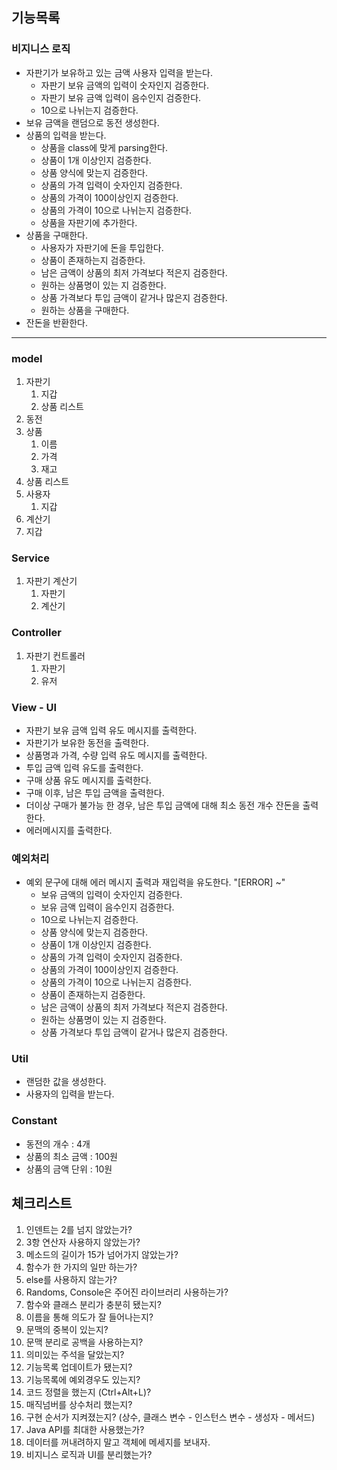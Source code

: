 ## 기능목록

### 비지니스 로직

- 자판기가 보유하고 있는 금액 사용자 입력을 받는다.
    - 자판기 보유 금액의 입력이 숫자인지 검증한다.
    - 자판기 보유 금액 입력이 음수인지 검증한다.
    - 10으로 나뉘는지 검증한다.
- 보유 금액을 랜덤으로 동전 생성한다.
- 상품의 입력을 받는다.
    - 상품을 class에 맞게 parsing한다.
    - 상품이 1개 이상인지 검증한다.
    - 상품 양식에 맞는지 검증한다.
    - 상품의 가격 입력이 숫자인지 검증한다.
    - 상품의 가격이 100이상인지 검증한다.
    - 상품의 가격이 10으로 나뉘는지 검증한다.
    - 상품을 자판기에 추가한다.
- 상품을 구매한다.
    - 사용자가 자판기에 돈을 투입한다.
    - 상품이 존재하는지 검증한다.
    - 남은 금액이 상품의 최저 가격보다 적은지 검증한다.
    - 원하는 상품명이 있는 지 검증한다.
    - 상품 가격보다 투입 금액이 같거나 많은지 검증한다.
    - 원하는 상품을 구매한다.
- 잔돈을 반환한다.

---

### model

1. 자판기
   1. 지갑
   3. 상품 리스트
2. 동전
3. 상품
   1. 이름
   2. 가격
   3. 재고
4. 상품 리스트
5. 사용자
   1. 지갑
6. 계산기
7. 지갑

### Service

1. 자판기 계산기
   1. 자판기
   2. 계산기

### Controller

1. 자판기 컨트롤러
   1. 자판기
   2. 유저

### View - UI

- 자판기 보유 금액 입력 유도 메시지를 출력한다.
- 자판기가 보유한 동전을 출력한다.
- 상품명과 가격, 수량 입력 유도 메시지를 출력한다.
- 투입 금액 입력 유도를 출력한다.
- 구매 상품 유도 메시지를 출력한다.
- 구매 이후, 남은 투입 금액을 출력한다.
- 더이상 구매가 불가능 한 경우, 남은 투입 금액에 대해 최소 동전 개수 잔돈을 출력한다.
- 에러메시지를 출력한다.

### 예외처리

- 예외 문구에 대해 에러 메시지 출력과 재입력을 유도한다. "[ERROR] ~"
    - 보유 금액의 입력이 숫자인지 검증한다.
    - 보유 금액 입력이 음수인지 검증한다.
    - 10으로 나뉘는지 검증한다.
    - 상품 양식에 맞는지 검증한다.
    - 상품이 1개 이상인지 검증한다.
    - 상품의 가격 입력이 숫자인지 검증한다.
    - 상품의 가격이 100이상인지 검증한다.
    - 상품의 가격이 10으로 나뉘는지 검증한다.
    - 상품이 존재하는지 검증한다.
    - 남은 금액이 상품의 최저 가격보다 적은지 검증한다.
    - 원하는 상품명이 있는 지 검증한다.
    - 상품 가격보다 투입 금액이 같거나 많은지 검증한다.

### Util

- 랜덤한 값을 생성한다.
- 사용자의 입력을 받는다.

### Constant

- 동전의 개수 : 4개
- 상품의 최소 금액 : 100원
- 상품의 금액 단위 : 10원

## 체크리스트

1. 인덴트는 2를 넘지 않았는가?
2. 3항 연산자 사용하지 않았는가?
3. 메소드의 길이가 15가 넘어가지 않았는가?
4. 함수가 한 가지의 일만 하는가?
5. else를 사용하지 않는가?
6. Randoms, Console은 주어진 라이브러리 사용하는가?
7. 함수와 클래스 분리가 충분히 됐는지?
8. 이름을 통해 의도가 잘 들어나는지?
9. 문맥의 중복이 있는지?
10. 문맥 분리로 공백을 사용하는지?
11. 의미있는 주석을 달았는지?
12. 기능목록 업데이트가 됐는지?
13. 기능목록에 예외경우도 있는지?
14. 코드 정렬을 했는지 (Ctrl+Alt+L)?
15. 매직넘버를 상수처리 했는지?
16. 구현 순서가 지켜졌는지? (상수, 클래스 변수 - 인스턴스 변수 - 생성자 - 메서드)
17. Java API를 최대한 사용했는가?
18. 데이터를 꺼내려하지 말고 객체에 메세지를 보내자.
19. 비지니스 로직과 UI를 분리했는가?